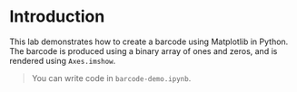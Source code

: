 # Introduction

This lab demonstrates how to create a barcode using Matplotlib in Python. The barcode is produced using a binary array of ones and zeros, and is rendered using `Axes.imshow`.

> You can write code in `barcode-demo.ipynb`.
